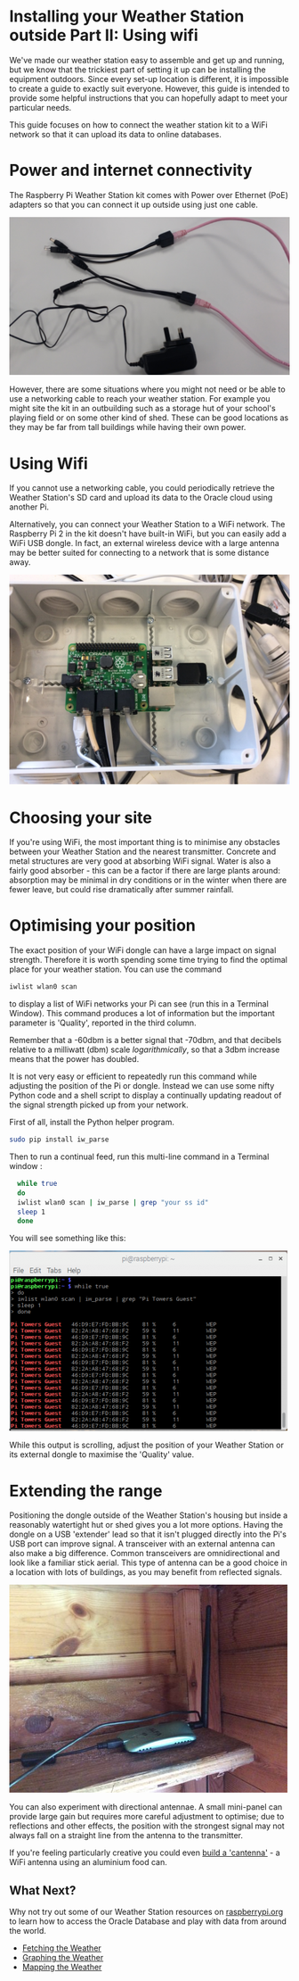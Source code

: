 # Installing your Weather Station outside Part II: Using wifi

We've made our weather station easy to assemble and get up and running, but we know that the trickiest part of setting it up can be installing the equipment outdoors. Since every set-up location is different, it is impossible to create a guide to exactly suit everyone. However, this guide is intended to provide some helpful instructions that you can hopefully adapt to meet your particular needs.

This guide focuses on how to connect the weather station kit to a WiFi network so that it can upload its data to online databases.

# Power and internet connectivity

The Raspberry Pi Weather Station kit comes with Power over Ethernet (PoE) adapters so that you can connect it up outside using just one cable.

   ![](images/build_18.jpg)

However, there are some situations where you might not need or be able to use a networking cable to reach your weather station.  For example you might site the kit in an outbuilding such as a storage hut of your school's playing field or on some other kind of shed. These can be good locations as they may be far from tall buildings while having their own power.

# Using Wifi

If you cannot use a networking cable, you could periodically retrieve the Weather Station's SD card and upload its data to the Oracle cloud using another Pi.

Alternatively, you can connect your Weather Station to a WiFi network. The Raspberry Pi 2 in the kit doesn't have built-in WiFi, but you can easily add a WiFi USB dongle. In fact, an external wireless device with a large antenna may be better suited for connecting to a network that is some distance away.

   ![](images/wifi2.jpg)

# Choosing your site

If you're using WiFi, the most important thing is to minimise any obstacles between your Weather Station and the nearest transmitter. Concrete and metal structures are very good at absorbing WiFi signal. Water is also a fairly good absorber - this can be a factor if there are large plants around: absorption may be minimal in dry conditions or in the winter when there are fewer leave, but could rise dramatically after summer rainfall.

# Optimising your position

The exact position of your WiFi dongle can have a large impact on signal strength. Therefore it is worth spending some time trying to find the optimal place for your weather station. You can use the command

 ```bash
 iwlist wlan0 scan
 ```

to display a list of WiFi networks your Pi can see (run this in a Terminal Window). This command produces a lot of information but the important parameter is 'Quality', reported in the third column.


 Remember that  a -60dbm is a better signal that -70dbm, and that decibels relative to a milliwatt (dbm) scale *logarithmically*, so that a 3dbm increase means that the power has doubled.

 It is not very easy or efficient to repeatedly run this command while adjusting the position of the Pi or dongle. Instead we can use some nifty Python code and a shell script to display a continually updating readout of the signal strength picked up from your network.

 First of all, install the Python helper program.

   ```bash
   sudo pip install iw_parse
   ```

 Then to run a continual feed, run this multi-line command in a Terminal window :

 ```bash
   while true
   do
   iwlist wlan0 scan | iw_parse | grep "your ss id"
   sleep 1
   done
```
You will see something like this:

   ![](images/wifi3.png)

 While this output is scrolling, adjust the position of your Weather Station or its external dongle to maximise the 'Quality' value.

# Extending the range

 Positioning the dongle outside of the Weather Station's housing but inside a reasonably watertight hut or shed gives you a lot more options. Having the dongle on a USB 'extender' lead so that it isn't plugged directly into the Pi's USB port can improve signal. A transceiver with an external antenna can also make a big difference. Common transceivers are omnidirectional and look like a familiar stick aerial. This type of antenna can be a good choice in a location with lots of buildings, as you may benefit from reflected signals.

   ![](images/wifi4.jpg)

 You can also experiment with directional antennae. A small mini-panel can provide large gain but requires more careful adjustment to optimise; due to reflections and other effects, the position with the strongest signal may not always fall on a straight line from the antenna to the transmitter.

 If you're feeling particularly creative you could even [build a 'cantenna'](http://www.turnpoint.net/wireless/cantennahowto.html) - a WiFi antenna using an aluminium food can.

 ## What Next?
 Why not try out some of our Weather Station resources on [raspberrypi.org](https://raspberrypi.org) to learn how to access the Oracle Database and play with data from around the world.
 - [Fetching the Weather](https://www.raspberrypi.org/learning/fetching-the-weather/)
 - [Graphing the Weather](https://www.raspberrypi.org/learning/graphing-the-weather/)
 - [Mapping the Weather](https://www.raspberrypi.org/learning/mapping-the-weather/)
